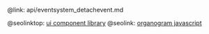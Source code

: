 @link: api/eventsystem_detachevent.md

@seolinktop: [ui component library](https://webix.com)
@seolink: [organogram javascript](https://webix.com/widget/organogram/)